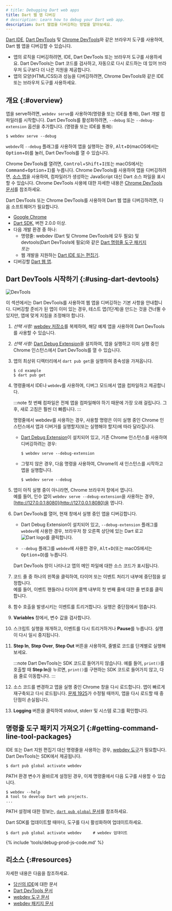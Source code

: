 ```yaml
---
# title: Debugging Dart web apps
title: Dart 웹 앱 디버깅
# description: Learn how to debug your Dart web app.
description: Dart 웹앱을 디버깅하는 방법을 알아보세요.
---
```


[Dart IDE][IDE], [Dart DevTools][] 및 [Chrome DevTools][]와 같은 브라우저 도구를 사용하여, 
Dart 웹 앱을 디버깅할 수 있습니다.

* 앱의 로직을 디버깅하려면, IDE, Dart DevTools 또는 브라우저 도구를 사용하세요. 
  Dart DevTools는 Dart 코드를 검사하고, 
  자동으로 다시 로드하는 데 있어 브라우저 도구보다 더 나은 지원을 제공합니다.
* 앱의 모양(HTML/CSS)과 성능을 디버깅하려면, 
  Chrome DevTools와 같은 IDE 또는 브라우저 도구를 사용하세요.

## 개요 {:#overview}

앱을 serve하려면, `webdev serve`를 사용하여(명령줄 또는 IDE를 통해), Dart 개발 컴파일러를 시작합니다. 
Dart DevTools를 활성화하려면, `--debug` 또는 `--debug-extension` 옵션을 추가합니다. (명령줄 또는 IDE를 통해):

```console
$ webdev serve --debug
```

`webdev`의 `--debug` 플래그를 사용하여 앱을 실행하는 경우, 
<kbd>Alt</kbd>+<kbd>D</kbd>(macOS에서는 <kbd>Option</kbd>+<kbd>D</kbd>)를 눌러, 
Dart DevTools를 열 수 있습니다.

Chrome DevTools를 열려면, 
<kbd>Control</kbd>+<kbd>Shift</kbd>+<kbd>I</kbd>(또는 macOS에서는 <kbd>Command</kbd>+<kbd>Option</kbd>+<kbd>I</kbd>)를 누릅니다. 
Chrome DevTools를 사용하여 앱을 디버깅하려면, [소스 맵][source maps]을 사용하여, 
컴파일러가 생성하는 JavaScript 대신 Dart 소스 파일을 표시할 수 있습니다. 
Chrome DevTools 사용에 대한 자세한 내용은 [Chrome DevTools 문서][Chrome DevTools]를 참조하세요.

[source maps]: https://developer.chrome.com/docs/devtools/javascript/source-maps/

Dart DevTools 또는 Chrome DevTools를 사용하여 Dart 웹 앱을 디버깅하려면, 다음 소프트웨어가 필요합니다.

* [Google Chrome][]
* [Dart SDK][], 버전 2.0.0 이상.
* 다음 개발 환경 중 하나:
  * 명령줄: webdev (Dart 및 Chrome DevTools에 모두 필요) 및 devtools(Dart DevTools에 필요)와 같은 [Dart 명령줄 도구 패키지][cl-tools] 
   <br>_또는_
  * 웹 개발을 지원하는 [Dart IDE 또는 편집기][IDE].
* 디버깅할 [Dart 웹 앱][Dart web app].

[cl-tools]: #getting-command-line-tool-packages

## Dart DevTools 시작하기 {:#using-dart-devtools}

<img src="/assets/img/dart-devtools-screenshot.png" alt="DevTools">

이 섹션에서는 Dart DevTools를 사용하여 웹 앱을 디버깅하는 기본 사항을 안내합니다. 
디버깅할 준비가 된 앱이 이미 있는 경우, 
테스트 앱(1단계)을 만드는 것을 건너뛸 수 있지만, 
앱에 맞게 지침을 조정해야 합니다.

1. _선택 사항:_ [webdev 저장소][webdev repo,]를 복제하여, 
   해당 예제 앱을 사용하여 Dart DevTools를 사용할 수 있습니다.

2. _선택 사항:_ [Dart Debug Extension][]을 설치하여, 
   앱을 실행하고 이미 실행 중인 Chrome 인스턴스에서 Dart DevTools를 열 수 있습니다.

3. 앱의 최상위 디렉터리에서 `dart pub get`을 실행하여 종속성을 가져옵니다.

   ```console
   $ cd example
   $ dart pub get
   ```

4. 명령줄에서 IDE나 `webdev`를 사용하여, 디버그 모드에서 앱을 컴파일하고 제공합니다.

   :::note
   첫 번째 컴파일은 전체 앱을 컴파일해야 하기 때문에 가장 오래 걸립니다. 
   그 후, 새로 고침은 훨씬 더 빠릅니다.
   :::

   명령줄에서 webdev를 사용하는 경우, 
   사용할 명령은 이미 실행 중인 Chrome 인스턴스에서 앱과 디버거를 실행할지(또는 실행해야 할지)에 따라 달라집니다.

   * [Dart Debug Extension][]이 설치되어 있고, 기존 Chrome 인스턴스를 사용하여 디버깅하려는 경우:

     ```console
     $ webdev serve --debug-extension
     ```

   * 그렇지 않은 경우, 다음 명령을 사용하여, Chrome의 새 인스턴스를 시작하고 앱을 실행합니다.

     ```console
     $ webdev serve --debug
     ```

5. 앱이 아직 실행 중이 아니라면, Chrome 브라우저 창에서 엽니다.
   <br>
   예를 들어, 인수 없이 `webdev serve --debug-extension`을 사용하는 경우, 
   [http://127.0.0.1:8080](http://127.0.0.1:8080)을 엽니다.

6. Dart DevTools를 열어, 현재 창에서 실행 중인 앱을 디버깅합니다.

   * Dart Debug Extension이 설치되어 있고, 
     `--debug-extension` 플래그를 `webdev`에 사용한 경우, 
     브라우저 창 오른쪽 상단에 있는 Dart 로고 <img src="/assets/img/logo/dart-64.png" alt="Dart logo" class="align-baseline text-icon">를 클릭합니다.

   * `--debug` 플래그를 `webdev`에 사용한 경우, 
     <kbd>Alt</kbd>+<kbd>D</kbd>(또는 macOS에서는 <kbd>Option</kbd>+<kbd>D</kbd>)를 누릅니다.

   Dart DevTools 창이 나타나고 앱의 메인 파일에 대한 소스 코드가 표시됩니다.

1. 코드 줄 중 하나의 왼쪽을 클릭하여, 타이머 또는 이벤트 처리기 내부에 중단점을 설정합니다.
   <br>
   예를 들어, 이벤트 핸들러나 타이머 콜백 내부의 첫 번째 줄에 대한 줄 번호를 클릭합니다.

1. 함수 호출을 발생시키는 이벤트를 트리거합니다. 실행은 중단점에서 멈춥니다.

2. **Variables** 창에서, 변수 값을 검사합니다.

3. 스크립트 실행을 재개하고, 이벤트를 다시 트리거하거나 **Pause**를 누릅니다.
   실행이 다시 일시 중지됩니다.

4. **Step In**, **Step Over**, **Step Out** 버튼을 사용하여, 줄별로 코드를 단계별로 실행해 보세요.

   :::note
   Dart DevTools는 SDK 코드로 들어가지 않습니다. 
   예를 들어, `print()`를 호출할 때 **Step In**을 누르면, 
   `print()`를 구현하는 SDK 코드로 들어가지 않고, 다음 줄로 이동합니다.
   :::

5. 소스 코드를 변경하고 앱을 실행 중인 Chrome 창을 다시 로드합니다. 
   앱이 빠르게 재구축되고 다시 로드됩니다. 
   [문제 1925][issue 1925]가 수정될 때까지, 앱을 다시 로드할 때 중단점이 손실됩니다.

6. **Logging** 버튼을 클릭하여 stdout, stderr 및 시스템 로그를 확인합니다.


## 명령줄 도구 패키지 가져오기 {:#getting-command-line-tool-packages}

IDE 또는 Dart 지원 편집기 대신 명령줄을 사용하는 경우, [webdev 도구][webdev]가 필요합니다. 
Dart DevTools는 SDK에서 제공됩니다.

```console
$ dart pub global activate webdev
```

PATH 환경 변수가 올바르게 설정된 경우, 
이제 명령줄에서 다음 도구를 사용할 수 있습니다.

```console
$ webdev --help
A tool to develop Dart web projects.
...
```

PATH 설정에 대한 정보는, [`dart pub global` 문서][dart pub global documentation]를 참조하세요.

Dart SDK를 업데이트할 때마다, 도구를 다시 활성화하여 업데이트하세요.

```console
$ dart pub global activate webdev     # webdev 업데이트
```

{% include 'tools/debug-prod-js-code.md' %}

## 리소스 {:#resources}

자세한 내용은 다음을 참조하세요.

* [당신의 IDE][IDE]에 대한 문서
* [Dart DevTools 문서][Dart DevTools]
* [webdev 도구 문서][webdev]
* [webdev 패키지 문서][webdev-pkg]

[Chrome DevTools]: https://developer.chrome.com/docs/devtools/
[Dart Debug Extension]: https://chrome.google.com/webstore/detail/dart-debug-extension/eljbmlghnomdjgdjmbdekegdkbabckhm
[Dart DevTools]: /tools/dart-devtools
[IDE]: /tools#editors
[Dart SDK]: /get-dart
[Dart web app]: /web
[Google Chrome]: https://www.google.com/chrome
[issue 1925]: https://github.com/flutter/devtools/issues/1925
[JavaScript debugging reference]: https://developer.chrome.com/docs/devtools/javascript/reference/
[dart pub global documentation]: /tools/pub/cmd/pub-global
[webdev]: /tools/webdev
[webdev repo,]: {{site.repo.dart.org}}/webdev
[webdev-pkg]: {{site.pub-pkg}}/webdev
